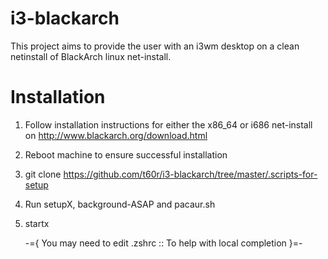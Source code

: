 i3-blackarch
============

This project aims to provide the user with an i3wm desktop on a clean netinstall of BlackArch linux net-install.  

Installation
============

1. Follow installation instructions for either the x86_64 or i686 net-install on http://www.blackarch.org/download.html
2. Reboot machine to ensure successful installation
3. git clone https://github.com/t60r/i3-blackarch/tree/master/.scripts-for-setup
4. Run setupX, background-ASAP and pacaur.sh
5. startx

	-={ You may need to edit .zshrc :: To help with local completion }=- 

